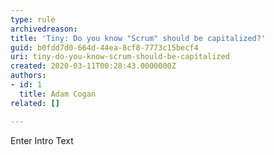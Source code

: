 ```yaml
---
type: rule
archivedreason: 
title: 'Tiny: Do you know "Scrum" should be capitalized?'
guid: b0fdd7d0-664d-44ea-8cf8-7773c15becf4
uri: tiny-do-you-know-scrum-should-be-capitalized
created: 2020-03-11T00:28:43.0000000Z
authors:
- id: 1
  title: Adam Cogan
related: []

---
```



Enter Intro Text
<br><excerpt class='endintro'></excerpt><br>



